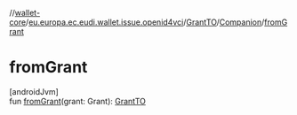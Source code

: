 //[wallet-core](../../../../index.md)/[eu.europa.ec.eudi.wallet.issue.openid4vci](../../index.md)/[GrantTO](../index.md)/[Companion](index.md)/[fromGrant](from-grant.md)

# fromGrant

[androidJvm]\
fun [fromGrant](from-grant.md)(grant: Grant): [GrantTO](../index.md)
